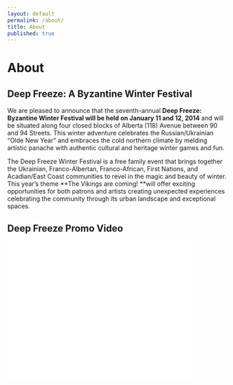 ```yaml
---
layout: default
permalink: /about/
title: About
published: true
---
```


# About

## Deep Freeze: A Byzantine Winter Festival

We are pleased to announce that the seventh-annual **Deep Freeze: Byzantine Winter Festival will be held on January 11 and 12, 2014** and will be situated along four closed blocks of Alberta (118) Avenue between 90 and 94 Streets. This winter adventure celebrates the Russian/Ukrainian “Olde New Year” and embraces the cold northern climate by melding artistic panache with authentic cultural and heritage winter games and fun.

The Deep Freeze Winter Festival is a free family event that brings together the Ukrainian, Franco-Albertan, Franco-African, First Nations, and Acadian/East Coast communities to revel in the magic and beauty of winter. This year’s theme **The Vikings are coming! **will offer exciting opportunities for both patrons and artists creating unexpected experiences celebrating the community through its urban landscape and exceptional spaces.

## Deep Freeze Promo Video

<iframe width="420" height="315" src="//www.youtube.com/embed/jVdqzO8Pa68" frameborder="0" allowfullscreen></iframe>
